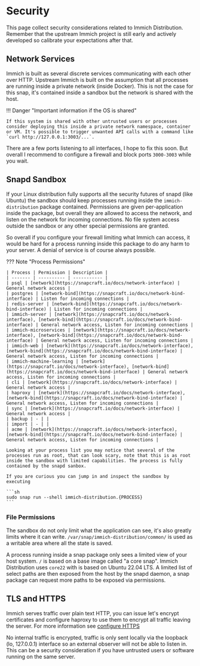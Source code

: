 # Security

This page collect security considerations related to Immich Distribution. Remember that the upstream Immich project is still early and actively developed so calibrate your expectations after that.

## Network Services

Immich is built as several discrete services communicating with each other over HTTP. Upstream Immich is built on the assumption that all processes are running inside a private network (inside Docker). This is not the case for this snap, it's contained inside a sandbox but the network is shared with the host.

!!! Danger "Important information if the OS is shared"

    If this system is shared with other untrusted users or processes consider deploying this inside a private network namespace, container or VM. It's possible to trigger unwanted API calls with a command like `curl http://127.0.0.1:3003/...`.

There are a few ports listening to all interfaces, I hope to fix this soon. But overall I recommend to configure a firewall and block ports `3000-3003` while you wait.

## Snapd Sandbox

If your Linux distribution fully supports all the security futures of snapd (like Ubuntu) the sandbox should keep processes running inside the `immich-distribution` package contained. Permissions are given per-application inside the package, but overall they are allowed to access the network, and listen on the network for incoming connections. No file system access outside the sandbox or any other special permissions are granted.

So overall if you configure your firewall limiting what Immich can access, it would be hard for a process running inside this package to do any harm to your server. A denial of service is of course always possible.

??? Note "Process Permissions"

    | Process | Permission | Description |
    | ------- | ---------- | ----------- |
    | psql | [network](https://snapcraft.io/docs/network-interface) | General network access |
    | postgres | [network-bind](https://snapcraft.io/docs/network-bind-interface) | Listen for incoming connections |
    | redis-server | [network-bind](https://snapcraft.io/docs/network-bind-interface) | Listen for incoming connections |
    | immich-server | [network](https://snapcraft.io/docs/network-interface), [network-bind](https://snapcraft.io/docs/network-bind-interface) | General network access, Listen for incoming connections |
    | immich-microservices | [network](https://snapcraft.io/docs/network-interface), [network-bind](https://snapcraft.io/docs/network-bind-interface) | General network access, Listen for incoming connections |
    | immich-web | [network](https://snapcraft.io/docs/network-interface), [network-bind](https://snapcraft.io/docs/network-bind-interface) | General network access, Listen for incoming connections |
    | immich-machine-learning | [network](https://snapcraft.io/docs/network-interface), [network-bind](https://snapcraft.io/docs/network-bind-interface) | General network access, Listen for incoming connections |
    | cli | [network](https://snapcraft.io/docs/network-interface) | General network access |
    | haproxy | [network](https://snapcraft.io/docs/network-interface), [network-bind](https://snapcraft.io/docs/network-bind-interface) | General network access, Listen for incoming connections |
    | sync | [network](https://snapcraft.io/docs/network-interface) | General network access |
    | backup | - | |
    | import | - | |
    | acme | [network](https://snapcraft.io/docs/network-interface), [network-bind](https://snapcraft.io/docs/network-bind-interface) | General network access, Listen for incoming connections |

    Looking at your process list you may notice that several of the processes run as root, that can look scary, note that this is as root inside the sandbox with limited capabilities. The process is fully contained by the snapd sanbox.
    
    If you are curious you can jump in and inspect the sandbox by executing 

    ```sh
    sudo snap run --shell immich-distribution.{PROCESS}
    ```

### File Permissions

The sandbox do not only limit what the application can see, it's also greatly limits where it can write. `/var/snap/immich-distribution/common/` is used as a writable area where all the state is saved.

A process running inside a snap package only sees a limited view of your host system. `/` is based on a base image called "a core snap". Immich Distribution uses `core22` with is based on Ubuntu 22.04 LTS. A limited list of select paths are then exposed from the host by the snapd daemon, a snap package can request more paths to be exposed via permissions.

## TLS and HTTPS

Immich serves traffic over plain text HTTP, you can issue let's encrypt certificates and configure haproxy to use them to encrypt all traffic leaving the server. For more information see [configure HTTPS](/configuration/https)

No internal traffic is encrypted, traffic is only sent locally via the loopback (lo, 127.0.0.1) interface so an external observer will not be able to listen in. This can be a security consideration if you have untrusted users or software running on the same server.
